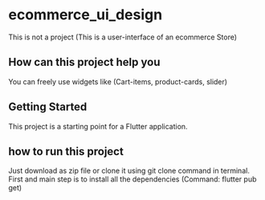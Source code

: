 # ecommerce_ui_design

This is not a project (This is a user-interface of an ecommerce Store)

## How can this project help you

You can freely use widgets like (Cart-items, product-cards, slider)

## Getting Started

This project is a starting point for a Flutter application.

## how to run this project

Just download as zip file or clone it using git clone command in terminal.
First and main step is to install all the dependencies (Command: flutter pub get)
